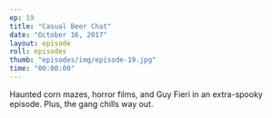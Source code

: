 ```yaml
---
ep: 19
title: "Casual Beer Chat"
date: "October 16, 2017"
layout: episode
roll: episodes
thumb: "episodes/img/episode-19.jpg"
time: "00:00:00"
---
```


Haunted corn mazes, horror films, and Guy Fieri in an extra-spooky episode. Plus, the gang chills way out.
